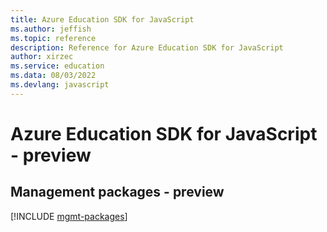 ```yaml
---
title: Azure Education SDK for JavaScript
ms.author: jeffish
ms.topic: reference
description: Reference for Azure Education SDK for JavaScript
author: xirzec
ms.service: education
ms.data: 08/03/2022
ms.devlang: javascript
---
```

# Azure Education SDK for JavaScript - preview

## Management packages - preview
[!INCLUDE [mgmt-packages](education-mgmt-index.md)]